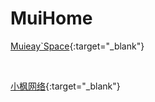 # MuiHome

[Muieay`Space](https://muieay.top){:target="_blank"}

<br>

[小枫网络](https://www.xfabe.com/YYDS/GlassUI){:target="_blank"}
